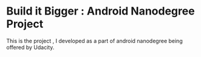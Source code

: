 # Build it Bigger : Android Nanodegree Project

This is the project , I developed as a part of android nanodegree being offered by Udacity.
